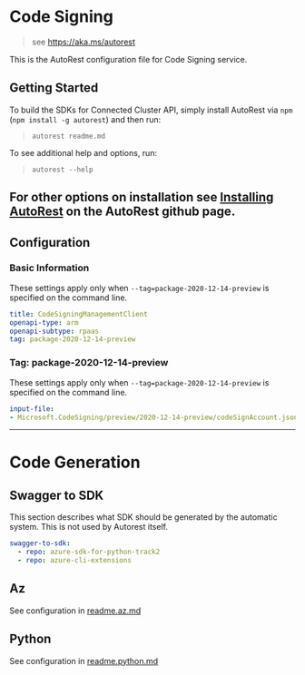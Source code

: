 # Code Signing

> see https://aka.ms/autorest

This is the AutoRest configuration file for Code Signing service.

## Getting Started

To build the SDKs for Connected Cluster API, simply install AutoRest via `npm` (`npm install -g autorest`) and then run:

> `autorest readme.md`

To see additional help and options, run:

> `autorest --help`

For other options on installation see [Installing AutoRest](https://aka.ms/autorest/install) on the AutoRest github page.
---

## Configuration

### Basic Information

These settings apply only when `--tag=package-2020-12-14-preview` is specified on the command line.


```yaml
title: CodeSigningManagementClient
openapi-type: arm
openapi-subtype: rpaas
tag: package-2020-12-14-preview
```


### Tag: package-2020-12-14-preview

These settings apply only when `--tag=package-2020-12-14-preview` is specified on the command line.

```yaml $(tag) == 'package-2020-12-14-preview'
input-file:
- Microsoft.CodeSigning/preview/2020-12-14-preview/codeSignAccount.json
```

---

# Code Generation

## Swagger to SDK

This section describes what SDK should be generated by the automatic system.
This is not used by Autorest itself.

```yaml $(swagger-to-sdk)
swagger-to-sdk:
  - repo: azure-sdk-for-python-track2
  - repo: azure-cli-extensions
```

## Az

See configuration in [readme.az.md](./readme.az.md)

## Python

See configuration in [readme.python.md](./readme.python.md)


